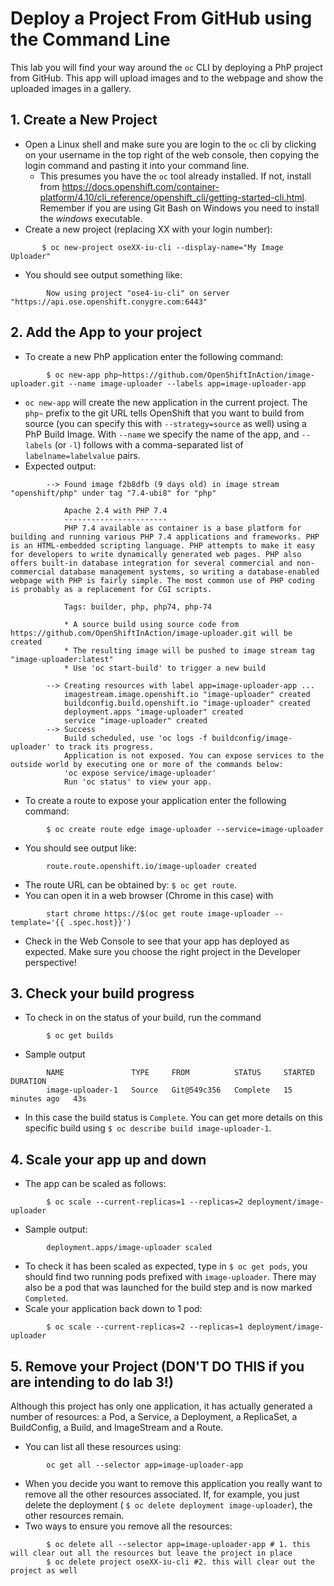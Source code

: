 # Deploy a Project From GitHub using the Command Line
This lab you will find your way around the ``oc`` CLI by deploying a PhP project from GitHub. This app will upload images and to the webpage and show the uploaded images in a gallery.

## 1. Create a New Project
- Open a Linux shell and make sure you are login to the ``oc`` cli by clicking on your username in the top right of the web console, then copying the login command and pasting it into your command line. 
  - This presumes you have the ``oc`` tool already installed. If not, install from https://docs.openshift.com/container-platform/4.10/cli_reference/openshift_cli/getting-started-cli.html. Remember if you are using Git Bash on Windows you need to install the *windows* executable.
- Create a new project (replacing XX with your login number):
```
       $ oc new-project oseXX-iu-cli --display-name="My Image Uploader"
```
- You should see output something like:
```
        Now using project "ose4-iu-cli" on server "https://api.ose.openshift.conygre.com:6443"
```

## 2. Add the App to your project
- To create a new PhP application enter the following command:
```
        $ oc new-app php~https://github.com/OpenShiftInAction/image-uploader.git --name image-uploader --labels app=image-uploader-app
```
- ``oc new-app`` will create the new application in the current project. The ``php~`` prefix to the git URL tells OpenShift that you want to build from source (you can specify this with ``--strategy=source`` as well) using a PhP Build Image. With ``--name`` we specify the name of the app, and ``--labels`` (or ``-l``) follows with a comma-separated list of ``labelname=labelvalue`` pairs. 
- Expected output:
```
        --> Found image f2b8dfb (9 days old) in image stream "openshift/php" under tag "7.4-ubi8" for "php"

            Apache 2.4 with PHP 7.4
            -----------------------
            PHP 7.4 available as container is a base platform for building and running various PHP 7.4 applications and frameworks. PHP is an HTML-embedded scripting language. PHP attempts to make it easy for developers to write dynamically generated web pages. PHP also offers built-in database integration for several commercial and non-commercial database management systems, so writing a database-enabled webpage with PHP is fairly simple. The most common use of PHP coding is probably as a replacement for CGI scripts.

            Tags: builder, php, php74, php-74

            * A source build using source code from https://github.com/OpenShiftInAction/image-uploader.git will be created
            * The resulting image will be pushed to image stream tag "image-uploader:latest"
            * Use 'oc start-build' to trigger a new build

        --> Creating resources with label app=image-uploader-app ...
            imagestream.image.openshift.io "image-uploader" created
            buildconfig.build.openshift.io "image-uploader" created
            deployment.apps "image-uploader" created
            service "image-uploader" created
        --> Success
            Build scheduled, use 'oc logs -f buildconfig/image-uploader' to track its progress.
            Application is not exposed. You can expose services to the outside world by executing one or more of the commands below:
            'oc expose service/image-uploader'
            Run 'oc status' to view your app.
```
- To create a route to expose your application enter the following command:

```
        $ oc create route edge image-uploader --service=image-uploader
```
- You should see output like:
```
        route.route.openshift.io/image-uploader created
```
- The route URL can be obtained by: ``$ oc get route``. 
- You can open it in a web browser (Chrome in this case) with 
```
        start chrome https://$(oc get route image-uploader --template='{{ .spec.host}}')
```
- Check in the Web Console to see that your app has deployed as expected. Make sure you choose the right project in the Developer perspective!

## 3. Check your build progress
- To check in on the status of your build, run the command
```
        $ oc get builds
```
- Sample output
```
        NAME               TYPE     FROM          STATUS     STARTED          DURATION
        image-uploader-1   Source   Git@549c356   Complete   15 minutes ago   43s     
```
- In this case the build status is ``Complete``. You can get more details on this specific build using ``$ oc describe build image-uploader-1``. 
  
## 4. Scale your app up and down
-  The app can be scaled as follows:
```
        $ oc scale --current-replicas=1 --replicas=2 deployment/image-uploader
```
- Sample output:
```
        deployment.apps/image-uploader scaled
```
- To check it has been scaled as expected, type in ``$ oc get pods``, you should find two running pods prefixed with ``image-uploader``. There may also be a pod that was launched for the build step and is now marked ``Completed``.
- Scale your application back down to 1 pod:
```
        $ oc scale --current-replicas=2 --replicas=1 deployment/image-uploader
```

## 5. Remove your Project (DON'T DO THIS if you are intending to do lab 3!)
Although this project has only one application, it has actually generated a number of resources: a Pod, a Service, a Deployment, a ReplicaSet, a BuildConfig, a Build, and ImageStream and a Route. 
- You can list all these resources using:
```
        oc get all --selector app=image-uploader-app
```
- When you decide you want to remove this application you really want to remove all the other resources associated. If, for example, you just delete the deployment ( ``$ oc delete deployment image-uploader``), the other resources remain.
- Two ways to ensure you remove all the resources:
```
        $ oc delete all --selector app=image-uploader-app # 1. this will clear out all the resources but leave the project in place
        $ oc delete project oseXX-iu-cli #2. this will clear out the project as well
```


